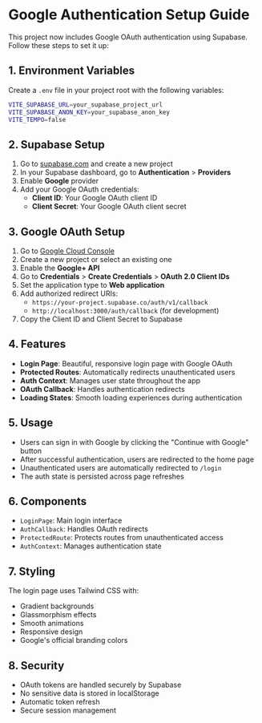 # Google Authentication Setup Guide

This project now includes Google OAuth authentication using Supabase. Follow these steps to set it up:

## 1. Environment Variables

Create a `.env` file in your project root with the following variables:

```bash
VITE_SUPABASE_URL=your_supabase_project_url
VITE_SUPABASE_ANON_KEY=your_supabase_anon_key
VITE_TEMPO=false
```

## 2. Supabase Setup

1. Go to [supabase.com](https://supabase.com) and create a new project
2. In your Supabase dashboard, go to **Authentication** > **Providers**
3. Enable **Google** provider
4. Add your Google OAuth credentials:
   - **Client ID**: Your Google OAuth client ID
   - **Client Secret**: Your Google OAuth client secret

## 3. Google OAuth Setup

1. Go to [Google Cloud Console](https://console.cloud.google.com/)
2. Create a new project or select an existing one
3. Enable the **Google+ API**
4. Go to **Credentials** > **Create Credentials** > **OAuth 2.0 Client IDs**
5. Set the application type to **Web application**
6. Add authorized redirect URIs:
   - `https://your-project.supabase.co/auth/v1/callback`
   - `http://localhost:3000/auth/callback` (for development)
7. Copy the Client ID and Client Secret to Supabase

## 4. Features

- **Login Page**: Beautiful, responsive login page with Google OAuth
- **Protected Routes**: Automatically redirects unauthenticated users
- **Auth Context**: Manages user state throughout the app
- **OAuth Callback**: Handles authentication redirects
- **Loading States**: Smooth loading experiences during authentication

## 5. Usage

- Users can sign in with Google by clicking the "Continue with Google" button
- After successful authentication, users are redirected to the home page
- Unauthenticated users are automatically redirected to `/login`
- The auth state is persisted across page refreshes

## 6. Components

- `LoginPage`: Main login interface
- `AuthCallback`: Handles OAuth redirects
- `ProtectedRoute`: Protects routes from unauthenticated access
- `AuthContext`: Manages authentication state

## 7. Styling

The login page uses Tailwind CSS with:

- Gradient backgrounds
- Glassmorphism effects
- Smooth animations
- Responsive design
- Google's official branding colors

## 8. Security

- OAuth tokens are handled securely by Supabase
- No sensitive data is stored in localStorage
- Automatic token refresh
- Secure session management
